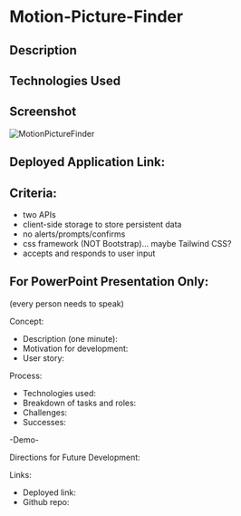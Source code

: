 # Motion-Picture-Finder

## Description 

## Technologies Used

## Screenshot
![MotionPictureFinder]()

## Deployed Application Link: 

## Criteria: 
- two APIs
- client-side storage to store persistent data
- no alerts/prompts/confirms
- css framework (NOT Bootstrap)... maybe Tailwind CSS?
- accepts and responds to user input

## For PowerPoint Presentation Only: 
(every person needs to speak)

Concept: 
- Description (one minute):
- Motivation for development:
- User story:

Process: 
- Technologies used: 
- Breakdown of tasks and roles: 
- Challenges: 
- Successes:

-Demo-

Directions for Future Development:

Links: 
- Deployed link: 
- Github repo: 